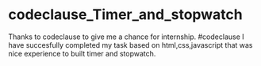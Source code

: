 # codeclause_Timer_and_stopwatch

Thanks to codeclause to give me a chance for internship. 
#codeclause 
I have succesfully completed my task based on html,css,javascript that was nice experience to built timer and stopwatch.
